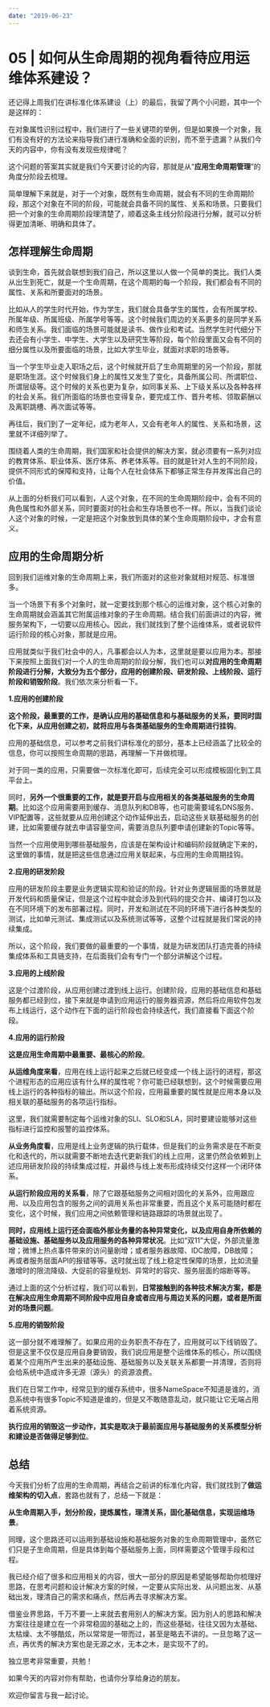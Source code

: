 ```yaml
---
date: "2019-06-23"
---  
```

      
# 05 | 如何从生命周期的视角看待应用运维体系建设？
还记得上周我们在讲标准化体系建设（上）的最后，我留了两个小问题，其中一个是这样的：

在对象属性识别过程中，我们进行了一些关键项的举例，但是如果换一个对象，我们有没有好的方法论来指导我们进行准确和全面的识别，而不至于遗漏？从我们今天的内容中，你有没有发现些规律呢？

这个问题的答案其实就是我们今天要讨论的内容，那就是从“**应用生命周期管理**”的角度分阶段去梳理。

简单理解下来就是，对于一个对象，既然有生命周期，就会有不同的生命周期阶段，那这个对象在不同的阶段，可能就会具备不同的属性、关系和场景。只要我们把一个对象的生命周期阶段理清楚了，顺着这条主线分阶段进行分解，就可以分析得更加清晰、明确和具体了。

## 怎样理解生命周期

谈到生命，首先就会联想到我们自己，所以这里以人做一个简单的类比。我们人类从出生到死亡，就是一个生命周期，在这个周期的每一个阶段，我们都会有不同的属性、关系和所要面对的场景。

比如从人的学生时代开始，作为学生，我们就会具备学生的属性，会有所属学校、所属年级、所属班级、所属学号等等。这个时候我们周边的关系更多的是同学关系和师生关系。我们面临的场景可能就是读书、做作业和考试。当然学生时代细分下去还会有小学生、中学生、大学生以及研究生等阶段，每个阶段里面又会有不同的细分属性以及所要面临的场景，比如大学生毕业，就面对求职的场景等。

当一个学生毕业走入职场之后，这个时候就开启了生命周期里的另一个阶段，那就是职场生涯。这个时候我们身上的属性又发生了变化，具备所属公司、所谓职位、所谓层级等。这个时候的关系也更为复杂，如同事关系、上下级关系以及各种各样的社会关系。我们所面临的场景也变得复杂，要完成工作、晋升考核、领取薪酬以及离职跳槽、再次面试等等。

再往后，我们到了一定年纪，成为老年人，又会有老年人的属性、关系和场景，这里就不详细列举了。

围绕着人类的生命周期，我们国家和社会提供的解决方案，就必须要有一系列对应的教育体系、职业体系、医疗体系、养老体系等。目的就是针对人生的不同阶段，提供不同形式的保障和支持，让每个人在社会体系下都够正常生存并发挥出自己的价值。

从上面的分析我们可以看到，人这个对象，在不同的生命周期阶段中，会有不同的角色属性和外部关系，同时要面对的社会和生存场景也不一样。所以，当我们谈论人这个对象的时候，一定是把这个对象放到具体的某个生命周期阶段中，才会有意义。

## 应用的生命周期分析

回到我们运维对象的生命周期上来，我们所面对的这些对象就相对规范、标准很多。

当一个场景下有多个对象时，就一定要找到那个核心的运维对象，这个核心对象的生命周期就会涵盖其它附属运维对象的子生命周期。结合我们前面讲过的内容，微服务架构下，一切要以应用核心。因此，我们就找到了整个运维体系，或者说软件运行阶段的核心对象，那就是应用。

应用就类似于我们社会中的人，凡事都会以人为本，这里就是要以应用为本。那接下来按照上面我们对一个人的生命周期的阶段分解，我们也可以**对应用的生命周期阶段进行分解，大致分为五个部分，应用的创建阶段、研发阶段、上线阶段、运行阶段和销毁阶段**。我们依次来分析看一下。

<!-- [[[read_end]]] -->

**1.应用的创建阶段**

**这个阶段，最重要的工作，是确认应用的基础信息和与基础服务的关系，要同时固化下来，从应用创建之初，就将应用与各类基础服务的生命周期进行挂钩**。

应用的基础信息，可以参考之前我们讲标准化的部分，基本上已经涵盖了比较全的信息，你可以按照生命周期的思路，再理解一下并做梳理。

对于同一类的应用，只需要做一次标准化即可，后续完全可以形成模板固化到工具平台上。

同时，**另外一个很重要的工作，就是要开启与应用相关的各类基础服务的生命周期**。比如这个应用需要用到缓存、消息队列和DB等，也可能需要域名DNS服务、VIP配置等，这些就要从应用创建这个动作延伸出去，启动这些关联基础服务的创建，比如需要缓存就去申请容量空间，需要消息队列要申请创建新的Topic等等。

当然一个应用使用到哪些基础服务，应该是在架构设计和编码阶段就确定下来的，这里做的事情，就是把这些信息通过应用关联起来，与应用的生命周期挂钩。

**2.应用的研发阶段**

应用的研发阶段主要是业务逻辑实现和验证的阶段。针对业务逻辑层面的场景就是开发代码和质量保证，但是这个过程中就会涉及到代码的提交合并、编译打包以及在不同环境下的发布部署过程。同时，开发和测试在不同的环境下进行各种类型的测试，比如单元测试、集成测试以及系统测试等等，这整个过程就是我们常说的持续集成。

所以，这个阶段，我们要做的最重要的一个事情，就是为研发团队打造完善的持续集成体系和工具链支持，在后面我们会有专门一个部分讲解这个过程。

**3.应用的上线阶段**

这是个过渡阶段，从应用创建过渡到线上运行。创建阶段，应用的基础信息和基础服务都已经到位，接下来就是申请到应用运行的服务器资源，然后将应用软件包发布上线运行，这个动作在下面的运行阶段也会持续迭代，我们直接看下面这个阶段。

**4.应用的运行阶段**

**这是应用生命周期中最重要、最核心的阶段**。

**从运维角度来看**，应用在线上运行起来之后就已经变成一个线上运行的进程，那这个进程形态的应用应该有什么样的属性呢？你可能已经联想到，这个时候需要应用线上运行的各种指标的输出。所以这个阶段，应用最重要的属性就是应用本身以及相关联的基础服务的各项运行指标。

这里，我们就需要制定每个运维对象的SLI、SLO和SLA，同时要建设能够对这些指标进行监控和报警的监控体系。

**从业务角度看**，应用是线上业务逻辑的执行载体，但是我们的业务需求是在不断变化和迭代的，所以就需要不断地去迭代更新我们的线上应用，这里仍然会依赖到上述应用研发阶段的持续集成过程，并最终与线上发布形成持续交付这样一个闭环体系。

**从运行阶段应用的关系看**，除了它跟基础服务之间相对固化的关系外，应用跟应用、以及应用包含的服务之间的调用关系也非常重要，而且这个关系可能随时都在变化，这个时候，我们应用之间依赖管理和链路跟踪的场景就出现了。

**同时，应用线上运行还会面临外部业务量的各种异常变化，以及应用自身所依赖的基础设施、基础服务以及应用服务的各种异常状况**。比如“双11”大促，外部流量激增；微博上热点事件带来的访问量剧增；或者服务器故障、IDC故障，DB故障；再或者服务层面API的报错等等。这时就出现了线上稳定性保障的场景，比如流量激增时的限流降级、大促前的容量规划、异常时的容灾、服务层面的熔断等等。

通过上面的这个分析过程，我们可以看到，**日常接触到的各种技术解决方案，都是在解决应用生命周期不同阶段中应用自身或者应用与周边关系的问题，或者是所面对的场景问题**。

**5.应用的销毁阶段**

这一部分就不难理解了。如果应用的业务职责不存在了，应用就可以下线销毁了。但是这里不仅仅是应用自身要销毁，我们说应用是整个运维体系的核心，所以围绕着某个应用所产生出来的基础设施、基础服务以及关联关系都要一并清理，否则将会给系统中造成许多无源（源头）的资源浪费。

我们在日常工作中，经常见到的缓存系统中，很多NameSpace不知道是谁的，消息系统中有很多Topic不知道是谁的，但是又不敢随意乱动，就只能让它无端占用着系统资源。

**执行应用的销毁这一步动作，其实是取决于最前面应用与基础服务的关系模型分析和建设是否做得足够到位**。

## 总结

今天我们分析了应用的生命周期，再结合之前讲的标准化内容，我们就找到了**做运维架构的切入点**，套路也就有了，总结一下就是：

**从生命周期入手，划分阶段，提炼属性，理清关系，固化基础信息，实现运维场景**。

同理，这个思路还可以运用到基础设施和基础服务对象的生命周期管理中，虽然它们只是子生命周期，但是具体到每个基础服务上面，同样需要这个管理手段和过程。

我已经介绍了很多和应用相关的内容，很大一部分的原因是希望能够帮助你梳理好思路，在思考问题和设计解决方案的时候，一定要从实际出发、从问题出发、从基础出发，理清自己的需求和痛点，然后再去寻求解决方案。

借鉴业界思路，千万不要一上来就去套用别人的解决方案。因为别人的思路和解决方案往往是建立在一个非常稳固的基础之上的，而这些基础，往往又因为太基础、太枯燥、太不够酷炫，所以常常是一带而过，甚至是略去不讲的。一旦忽略了这一点，再优秀的解决方案也是无源之水，无本之木，是实现不了的。

独立思考非常重要，共勉！

如果今天的内容对你有帮助，也请你分享给身边的朋友。

欢迎你留言与我一起讨论。